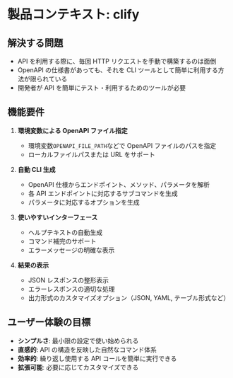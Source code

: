 # 製品コンテキスト: clify

## 解決する問題

- API を利用する際に、毎回 HTTP リクエストを手動で構築するのは面倒
- OpenAPI の仕様書があっても、それを CLI ツールとして簡単に利用する方法が限られている
- 開発者が API を簡単にテスト・利用するためのツールが必要

## 機能要件

1. **環境変数による OpenAPI ファイル指定**

   - 環境変数`OPENAPI_FILE_PATH`などで OpenAPI ファイルのパスを指定
   - ローカルファイルパスまたは URL をサポート

2. **自動 CLI 生成**

   - OpenAPI 仕様からエンドポイント、メソッド、パラメータを解析
   - 各 API エンドポイントに対応するサブコマンドを生成
   - パラメータに対応するオプションを生成

3. **使いやすいインターフェース**

   - ヘルプテキストの自動生成
   - コマンド補完のサポート
   - エラーメッセージの明確な表示

4. **結果の表示**
   - JSON レスポンスの整形表示
   - エラーレスポンスの適切な処理
   - 出力形式のカスタマイズオプション（JSON, YAML, テーブル形式など）

## ユーザー体験の目標

- **シンプルさ**: 最小限の設定で使い始められる
- **直感的**: API の構造を反映した自然なコマンド体系
- **効率的**: 繰り返し使用する API コールを簡単に実行できる
- **拡張可能**: 必要に応じてカスタマイズできる
